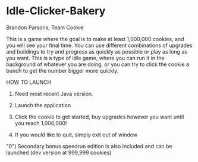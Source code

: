 # Idle-Clicker-Bakery

Brandon Parsons, Team Cookie

This is a game where the goal is to make at least 1,000,000 cookies, and you will see your final time. You can use different combinations of upgrades and buildings to try and progress as quickly as possible or play as long as you want.
This is a type of idle game, where you can run it in the background of whatever you are doing, or you can try to click the cookie a bunch to get the number bigger more quickly. 


  HOW TO LAUNCH
  
  1) Need most recent Java version.
  
  2) Launch the application

  3) Click the cookie to get started, buy upgrades however you want until you reach 1,000,000!

  4) If you would like to quit, simply exit out of window



  "0") Secondary bonus speedrun edition is also included and can be launched (dev version at 999,999 cookies)
